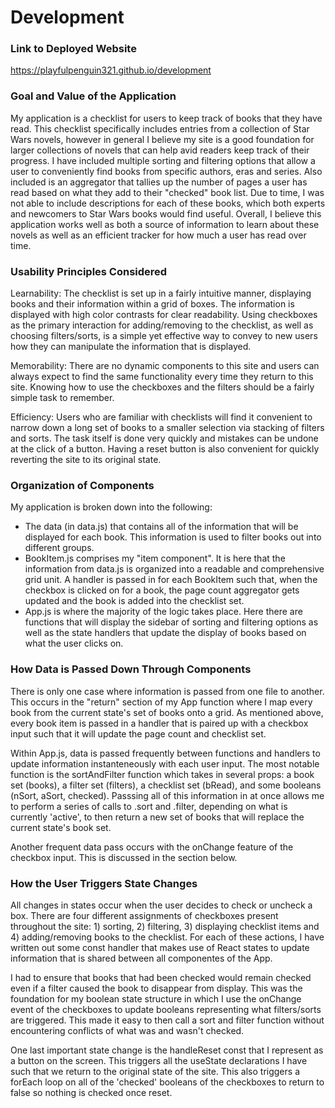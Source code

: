 # Development

### Link to Deployed Website
https://playfulpenguin321.github.io/development

### Goal and Value of the Application
My application is a checklist for users to keep track of books that they have read. This checklist specifically includes entries from a collection of Star Wars novels, however in general I believe my site is a good foundation for larger collections of novels that can help avid readers keep track of their progress. I have included multiple sorting and filtering options that allow a user to conveniently find books from specific authors, eras and series. Also included is an aggregator that tallies up the number of pages a user has read based on what they add to their "checked" book list. Due to time, I was not able to include descriptions for each of these books, which both experts and newcomers to Star Wars books would find useful. Overall, I believe this application works well as both a source of information to learn about these novels as well as an efficient tracker for how much a user has read over time.

### Usability Principles Considered
Learnability: The checklist is set up in a fairly intuitive manner, displaying books and their information within a grid of boxes. The information is displayed with high color contrasts for clear readability. Using checkboxes as the primary interaction for adding/removing to the checklist, as well as choosing filters/sorts, is a simple yet effective way to convey to new users how they can manipulate the information that is displayed.

Memorability: There are no dynamic components to this site and users can always expect to find the same functionality every time they return to this site. Knowing how to use the checkboxes and the filters should be a fairly simple task to remember. 

Efficiency: Users who are familiar with checklists will find it convenient to narrow down a long set of books to a smaller selection via stacking of filters and sorts. The task itself is done very quickly and mistakes can be undone at the click of a button. Having a reset button is also convenient for quickly reverting the site to its original state. 

### Organization of Components

My application is broken down into the following:
- The data (in data.js) that contains all of the information that will be displayed for each book. This information is used to filter books out into different groups.
- BookItem.js comprises my "item component". It is here that the information from data.js is organized into a readable and comprehensive grid unit. A handler is passed in for each BookItem such that, when the checkbox is clicked on for a book, the page count aggregator gets updated and the book is added into the checklist set.
- App.js is where the majority of the logic takes place. Here there are functions that will display the sidebar of sorting and filtering options as well as the state handlers that update the display of books based on what the user clicks on. 

### How Data is Passed Down Through Components

There is only one case where information is passed from one file to another. This occurs in the "return" section of my App function where I map every book from the current state's set of books onto a grid. As mentioned above, every book item is passed in a handler that is paired up with a checkbox input such that it will update the page count and checklist set. 

Within App.js, data is passed frequently between functions and handlers to update information instanteneously with each user input. The most notable function is the sortAndFilter function which takes in several props: a book set (books), a filter set (filters), a checklist set (bRead), and some booleans (nSort, aSort, checked). Passsing all of this information in at once allows me to perform a series of calls to .sort and .filter, depending on what is currently 'active', to then return a new set of books that will replace the current state's book set. 

Another frequent data pass occurs with the onChange feature of the checkbox input. This is discussed in the section below. 

### How the User Triggers State Changes

All changes in states occur when the user decides to check or uncheck a box. There are four different assignments of checkboxes present throughout the site: 1) sorting, 2) filtering, 3) displaying checklist items and 4) adding/removing books to the checklist. For each of these actions, I have written out some const handler that makes use of React states to update information that is shared between all componentes of the App. 

I had to ensure that books that had been checked would remain checked even if a filter caused the book to disappear from display. This was the foundation for my boolean state structure in which I use the onChange event of the checkboxes to update booleans representing what filters/sorts are triggered. This made it easy to then call a sort and filter function without encountering conflicts of what was and wasn't checked. 

One last important state change is the handleReset const that I represent as a button on the screen. This triggers all the useState declarations I have such that we return to the original state of the site. This also triggers a forEach loop on all of the 'checked' booleans of the checkboxes to return to false so nothing is checked once reset. 

